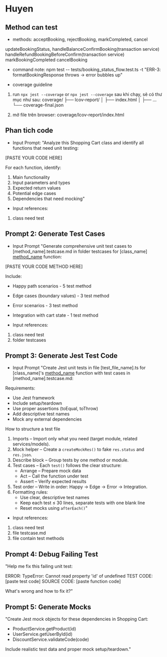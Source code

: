 # Huyen
##  Method can test
- methods:
acceptBooking, rejectBooking, markCompleted, cancel

updateBookingStatus, handleBalanceConfirmBooking(transaction service)
handleRefundBookingBeforeConfirm(transaction service) 
markBookingCompleted
cancelBooking

- command note:
npm test -- tests/booking_status_flow.test.ts -t "ERR-3: formatBookingResponse throws -> error bubbles up"

- coverage guideline
1. run ``npx jest --coverage`` or ```npx jest --coverage```
sau khi chạy, sẽ có thư mục như sau:
coverage/
├── lcov-report/
│   ├── index.html
│   ├── ...
└── coverage-final.json

2. mở file trên browser: coverage/lcov-report/index.html


## Phan tich code 

- Input Prompt:
"Analyze this Shopping Cart class and identify all functions that need unit testing:

[PASTE YOUR CODE HERE]

For each function, identify:
1. Main functionality
2. Input parameters and types
3. Expected return values
4. Potential edge cases
5. Dependencies that need mocking"

- Input references:
1. class need test


## Prompt 2: Generate Test Cases
- Input Prompt
"Generate comprehensive unit test cases to [method_name].testcase.md in folder testcases for [class_name] [method_name]() function:

[PASTE YOUR CODE METHOD HERE]

Include:
- Happy path scenarios - 5 test method
- Edge cases (boundary values) - 3 test method
- Error scenarios - 3 test method
- Integration with cart state - 1 test method

- Input references:
1. class need test
2. folder testcases

## Prompt 3: Generate Jest Test Code
- Input Prompt
"Create Jest unit tests in file [test_file_name].ts for [class_name]'s [method_name]() function with test cases in [method_name].testcase.md:

Requirements:
- Use Jest framework
- Include setup/teardown
- Use proper assertions (toEqual, toThrow)
- Add descriptive test names
- Mock any external dependencies

How to structure a test file
1. Imports – Import only what you need (target module, related services/models).
2. Mock helper – Create a `createMockRes()` to fake `res.status` and `res.json`.
3. Describe block – Group tests by one method or module.
4. Test cases – Each `test()` follows the clear structure:
   * Arrange – Prepare mock data
   * Act – Call the function under test
   * Assert – Verify expected results
5. Test order – Write in order: Happy → Edge → Error → Integration.
6. Formatting rules:
   * Use clear, descriptive test names
   * Keep each test ≤ 30 lines, separate tests with one blank line
   * Reset mocks using `afterEach()`"

- Input references:
1. class need test
2. file testcase.md
3. file contain test methods

## Prompt 4: Debug Failing Test
"Help me fix this failing unit test:

ERROR: TypeError: Cannot read property 'id' of undefined
TEST CODE: [paste test code]
SOURCE CODE: [paste function code]

What's wrong and how to fix it?"

## Prompt 5: Generate Mocks
"Create Jest mock objects for these dependencies in Shopping Cart:
- ProductService.getProduct(id)
- UserService.getUserById(id)
- DiscountService.validateCode(code)

Include realistic test data and proper mock setup/teardown."